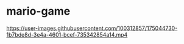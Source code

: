 # mario-game


https://user-images.githubusercontent.com/100312857/175044730-1b7bde8d-3e4a-4601-bcef-735342854a14.mp4

